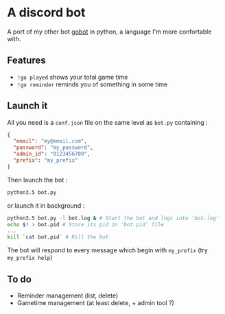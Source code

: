 # A discord bot

A port of my other bot [gobot](https://github.com/gdraynz/gobot) in python, a language I'm more confortable with.

## Features

* `!go played` shows your total game time
* `!go reminder` reminds you of something in some time
 
## Launch it

All you need is a `conf.json` file on the same level as `bot.py` containing :
```json
{
  "email": "my@email.com",
  "password": "my_password",
  "admin_id": "0123456789",
  "prefix": "my_prefix"
}
```
Then launch the bot :
```bash
python3.5 bot.py
```
or launch it in background :
```bash
python3.5 bot.py -l bot.log & # Start the bot and logs into 'bot.log'
echo $! > bot.pid # Store its pid in 'bot.pid' file
...
kill `cat bot.pid` # Kill the bot
```
The bot will respond to every message which begin with `my_prefix` (try `my_prefix help`)

## To do

* Reminder management (list, delete)
* Gametime management (at least delete, + admin tool ?)
